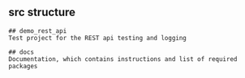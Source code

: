 ## src structure

	## demo_rest_api
	Test project for the REST api testing and logging

	## docs
	Documentation, which contains instructions and list of required packages

